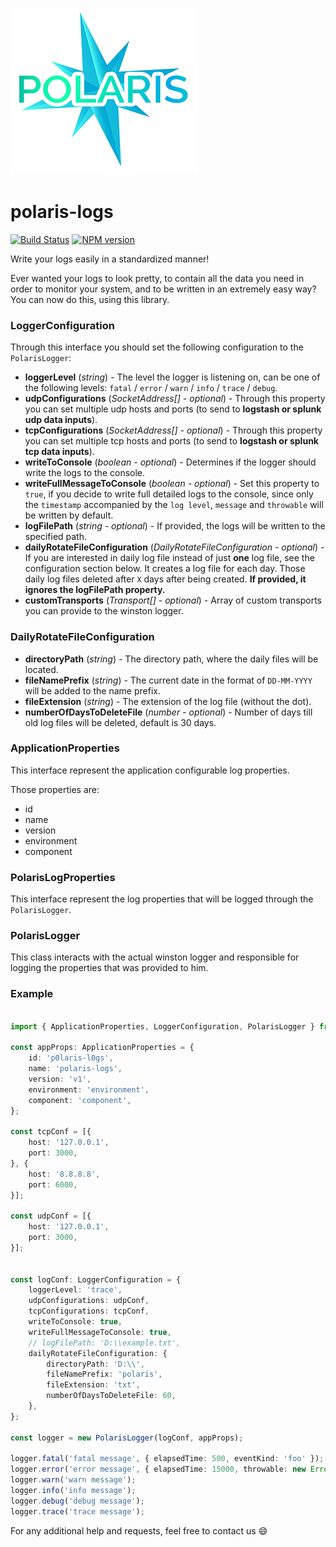 ![Polaris-logo](static/img/polaris-sm.png)

# polaris-logs

[![Build Status](https://travis-ci.com/Enigmatis/polaris-logs.svg?branch=develop)](https://travis-ci.com/Enigmatis/polaris-logs)
[![NPM version](https://img.shields.io/npm/v/@enigmatis/polaris-logs.svg?style=flat-square)](https://www.npmjs.com/package/@enigmatis/polaris-logs)

Write your logs easily in a standardized manner!

Ever wanted your logs to look pretty, to contain all the data you need in order to monitor your system, and to be written in an extremely easy way? You can now do this, using this library.

### LoggerConfiguration

Through this interface you should set the following configuration to the `PolarisLogger`:

-   **loggerLevel** (_string_) - The level the logger is listening on, can be one of the following levels: `fatal` /
    `error` / `warn` / `info` / `trace` / `debug`.
-   **udpConfigurations** (_SocketAddress[] - optional_) - Through this property you can set multiple udp
    hosts and ports (to send to **logstash or splunk udp data inputs**).
-   **tcpConfigurations** (_SocketAddress[] - optional_) - Through this property you can set multiple tcp
    hosts and ports (to send to **logstash or splunk tcp data inputs**).
-   **writeToConsole** (_boolean - optional_) - Determines if the logger should write the logs to the console.
-   **writeFullMessageToConsole** (_boolean - optional_) - Set this property to `true`, if you decide to write full
    detailed logs to the console, since only the `timestamp` accompanied by the `log level`, `message` and
    `throwable` will be written by default.
-   **logFilePath** (_string - optional_) - If provided, the logs will be written to the specified path.
-   **dailyRotateFileConfiguration** (_DailyRotateFileConfiguration - optional_) - If you are interested in daily log file
    instead of just **one** log file, see the configuration section below. It creates a log file for each day. Those daily
    log files deleted after `X` days after being created. **If provided, it ignores the logFilePath property.**
-   **customTransports** (_Transport[] - optional_) - Array of custom transports you can provide to the winston logger.

### DailyRotateFileConfiguration

-   **directoryPath** (_string_) - The directory path, where the daily files will be located.
-   **fileNamePrefix** (_string_) - The current date in the format of `DD-MM-YYYY` will be added to the name prefix.
-   **fileExtension** (_string_) - The extension of the log file (without the dot).
-   **numberOfDaysToDeleteFile** (_number - optional_) - Number of days till old log files will be deleted, default is 30
    days.

### ApplicationProperties

This interface represent the application configurable log properties.

Those properties are:

-   id
-   name
-   version
-   environment
-   component

### PolarisLogProperties

This interface represent the log properties that will be logged through the `PolarisLogger`.

### PolarisLogger

This class interacts with the actual winston logger and responsible for logging the properties that was provided to him.

### Example

```TypeScript

import { ApplicationProperties, LoggerConfiguration, PolarisLogger } from '@enigmatis/polaris-logs';

const appProps: ApplicationProperties = {
    id: 'p0laris-l0gs',
    name: 'polaris-logs',
    version: 'v1',
    environment: 'environment',
    component: 'component',
};

const tcpConf = [{
    host: '127.0.0.1',
    port: 3000,
}, {
    host: '8.8.8.8',
    port: 6000,
}];

const udpConf = [{
    host: '127.0.0.1',
    port: 3000,
}];


const logConf: LoggerConfiguration = {
    loggerLevel: 'trace',
    udpConfigurations: udpConf,
    tcpConfigurations: tcpConf,
    writeToConsole: true,
    writeFullMessageToConsole: true,
    // logFilePath: 'D:\\example.txt',
    dailyRotateFileConfiguration: {
        directoryPath: 'D:\\',
        fileNamePrefix: 'polaris',
        fileExtension: 'txt',
        numberOfDaysToDeleteFile: 60,
    },
};

const logger = new PolarisLogger(logConf, appProps);

logger.fatal('fatal message', { elapsedTime: 500, eventKind: 'foo' });
logger.error('error message', { elapsedTime: 15000, throwable: new Error('oops') });
logger.warn('warn message');
logger.info('info message');
logger.debug('debug message');
logger.trace('trace message');

```

For any additional help and requests, feel free to contact us :smile:

